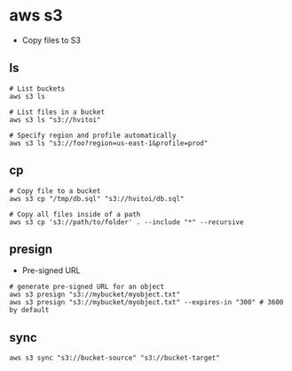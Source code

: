 # aws s3

- Copy files to S3

## ls

```shell
# List buckets
aws s3 ls

# List files in a bucket
aws s3 ls "s3://hvitoi"

# Specify region and profile automatically
aws s3 ls "s3://foo?region=us-east-1&profile=prod"
```

## cp

```shell
# Copy file to a bucket
aws s3 cp "/tmp/db.sql" "s3://hvitoi/db.sql"

# Copy all files inside of a path
aws s3 cp 's3://path/to/folder' . --include "*" --recursive
```

## presign

- Pre-signed URL

```shell
# generate pre-signed URL for an object
aws s3 presign "s3://mybucket/myobject.txt"
aws s3 presign "s3://mybucket/myobject.txt" --expires-in "300" # 3600 by default
```

## sync

```shell
aws s3 sync "s3://bucket-source" "s3://bucket-target"
```
